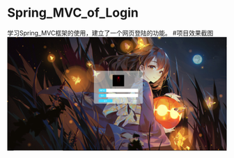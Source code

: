 # Spring_MVC_of_Login
学习Spring_MVC框架的使用，建立了一个网页登陆的功能。
#项目效果截图
![github](https://github.com/JunLi-YNU/Spring_MVC_of_Login/blob/master/Screenshot/LoginMax.png "github")

